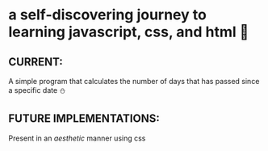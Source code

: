 # a self-discovering journey to learning javascript, css, and html 💫

## CURRENT:
A simple program that calculates the number of days that has passed since a specific date ⛄

## FUTURE IMPLEMENTATIONS:
Present in an *aesthetic* manner using css

